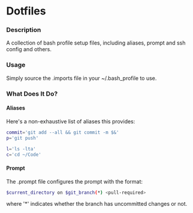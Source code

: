 # Dotfiles

### Description

A collection of bash profile setup files, including aliases, prompt and ssh config and others.

### Usage

Simply source the .imports file in your ~/.bash_profile to use.

### What Does It Do?

#### Aliases

Here's a non-exhaustive list of aliases this provides:

```bash
commit='git add --all && git commit -m $&'
p='git push'

l='ls -lta'
c='cd ~/Code'
```
#### Prompt

The .prompt file configures the prompt with the format:

```bash
$current_directory on $git_branch(*) <pull-required>
```

where '*' indicates whether the branch has uncommitted changes or not.
